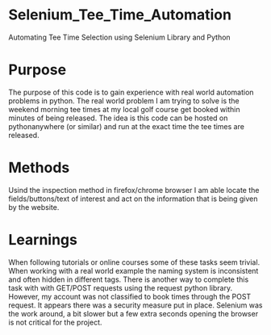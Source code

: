 # Selenium_Tee_Time_Automation
Automating Tee Time Selection using Selenium Library and Python

# Purpose
The purpose of this code is to gain experience with real world automation problems in python. 
The real world problem I am trying to solve is the weekend morning tee times at my local golf course
get booked within minutes of being released. The idea is this code can be hosted on pythonanywhere (or similar) 
and run at the exact time the tee times are released. 

# Methods 
Usind the inspection method in firefox/chrome browser I am able locate the fields/buttons/text of interest 
and act on the information that is being given by the website. 

# Learnings 
When following tutorials or online courses some of these tasks seem trivial.
When working with a real world example the naming system is inconsistent and often hidden in different tags. 
There is another way to complete this task with with GET/POST requests using the request python library. 
However, my account was not classified to book times through the POST request. It appears there was a security measure put in place. 
Selenium was the work around, a bit slower but a few extra seconds opening the browser is not critical for the project. 


